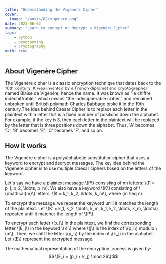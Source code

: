```yaml
---
title: "Understanding the Vigenère Cipher"
cover:
  image: "/posts/02/vigenere.png"
date: 2023-06-02
summary: "Learn to encrypt or decrypt a Vigenère Cipher"
tags:
    - python
    - programming
    - cryptography
math: true
---
```


## About Vigenère Cipher

The Vigenère cipher is a classic encryption technique that dates back to the 16th century. It was invented by a French diplomat and cryptographer named Blaise de Vigenère, hence the name. It was known as “le chiffre indéchiffrable,” which means “the indecipherable cipher,” and remained unbroken until British polymath Charles Babbage broke it in the 19th century.The idea behind Caesar Cipher is to replace each letter in the plaintext with a letter that is a fixed number of positions down the alphabet. For example, if the key is 3, then each letter in the plaintext will be replaced by the letter that is three positions down the alphabet. Thus, 'A' becomes 'D', 'B' becomes 'E', 'C' becomes 'F', and so on.

## How it works

The Vigenère cipher is a polyalphabetic substitution cipher that uses a keyword to encrypt and decrypt messages. The key idea behind the Vigenère cipher is to use multiple Caesar ciphers based on the letters of the keyword.

Let's say we have a plaintext message \\(P\\) consisting of nn letters: \\(P = p_1, p_2, \ldots, p_n\\)​. We also have a keyword \\(K\\) consisting of \\(\mathcal{m}\\) letters: \\(K = k_1, k_2, \ldots, k_m\\)​, where \(m \leq n\).

To encrypt the message, we repeat the keyword until it matches the length of the plaintext. Let \\(K' = k_1, k_2, \ldots, k_m, k_1, k_2, \ldots, k_m, \ldots\\) repeated until it matches the length of \\(P\\).

To encrypt each letter \\(p_i\\)​ in the plaintext, we find the corresponding letter \\(k_j\\)​ in the keyword \\(K′\\) where \\(j\\) is the index of \\(p_i\\)​ modulo \\(m\\). Then, we shift the letter \\(p_i\\)​ by the index of \\(k_j)​ in the alphabet. Let \\(E\\) represent the encrypted message.

The mathematical representation of the encryption process is given by:
$$
\(E_i = (p_i + k_j) \mod 26\)
$$

